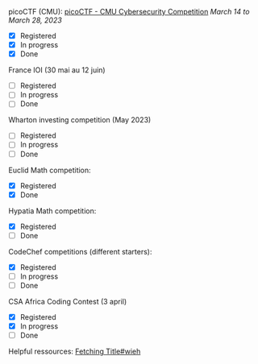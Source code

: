 picoCTF (CMU): [picoCTF - CMU Cybersecurity Competition](https://picoctf.org)
*March 14 to March 28, 2023*
- [x] Registered
- [x] In progress
- [x] Done

France IOI (30 mai au 12 juin)
- [ ] Registered
- [ ] In progress
- [ ] Done

Wharton investing competition (May 2023)
- [ ] Registered
- [ ] In progress
- [ ] Done

Euclid Math competition:
- [x] Registered
- [x] Done

Hypatia Math competition:
- [x] Registered
- [ ] Done

CodeChef competitions (different starters):
- [x] Registered
- [ ] In progress
- [ ] Done

CSA Africa Coding Contest (3 april)
- [x] Registered
- [x] In progress
- [ ] Done

Helpful ressources:
[Fetching Title#wieh](https://blog.prepscholar.com/computer-science-competitions-for-high-schoolers)

